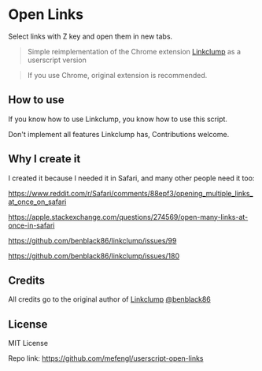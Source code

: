 # Open Links

Select links with Z key and open them in new tabs.

> Simple reimplementation of the Chrome extension [Linkclump](https://github.com/benblack86/linkclump) as a userscript version

> If you use Chrome, original extension is recommended.

## How to use

If you know how to use Linkclump, you know how to use this script.

Don't implement all features Linkclump has, Contributions welcome.

## Why I create it

I created it because I needed it in Safari, and many other people need it too:

https://www.reddit.com/r/Safari/comments/88epf3/opening_multiple_links_at_once_on_safari

https://apple.stackexchange.com/questions/274569/open-many-links-at-once-in-safari

https://github.com/benblack86/linkclump/issues/99

https://github.com/benblack86/linkclump/issues/180

## Credits

All credits go to the original author of [Linkclump](https://github.com/benblack86/linkclump) [@benblack86](https://github.com/benblack86)

## License

MIT License

Repo link: https://github.com/mefengl/userscript-open-links
